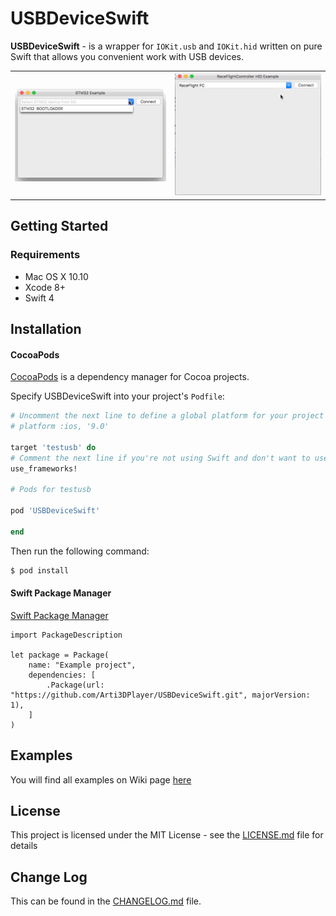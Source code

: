 # USBDeviceSwift

**USBDeviceSwift** - is a wrapper for `IOKit.usb` and `IOKit.hid` written on pure Swift that allows you convenient work with USB devices.

<table>
    <tr>
        <th>
            <img src="STM32DeviceExample/Media/stm32example.gif"/>
        </th>
        <th>
            <img src="RaceflightControllerHIDExample/Media/rfHIDExample.gif"/>
        </th>
    </tr>
</table>

## Getting Started

### Requirements

* Mac OS X 10.10
* Xcode 8+
* Swift 4

## Installation

#### CocoaPods

[CocoaPods](https://cocoapods.org/) is a dependency manager for Cocoa projects.

Specify USBDeviceSwift into your project's `Podfile`:

```ruby
# Uncomment the next line to define a global platform for your project
# platform :ios, '9.0'

target 'testusb' do
# Comment the next line if you're not using Swift and don't want to use dynamic frameworks
use_frameworks!

# Pods for testusb

pod 'USBDeviceSwift'

end
```

Then run the following command:

```bash
$ pod install
```

#### Swift Package Manager

[Swift Package Manager](https://swift.org/package-manager/)

```
import PackageDescription

let package = Package(
    name: "Example project",
    dependencies: [
        .Package(url: "https://github.com/Arti3DPlayer/USBDeviceSwift.git", majorVersion: 1),
    ]
)
```

## Examples

You will find all examples on Wiki page [here](https://github.com/Arti3DPlayer/USBDeviceSwift/wiki)

## License

This project is licensed under the MIT License - see the [LICENSE.md](LICENSE) file for details

## Change Log

This can be found in the [CHANGELOG.md](CHANGELOG.md) file.

